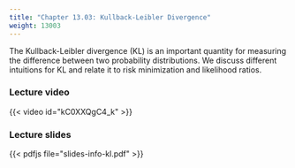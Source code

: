 ```yaml
---
title: "Chapter 13.03: Kullback-Leibler Divergence"
weight: 13003
---
```

The Kullback-Leibler divergence (KL) is an important quantity for measuring the difference between two probability distributions. We discuss different intuitions for KL and relate it to risk minimization and likelihood ratios. 

<!--more-->

### Lecture video

{{< video id="kC0XXQgC4_k" >}}

### Lecture slides

{{< pdfjs file="slides-info-kl.pdf" >}}

